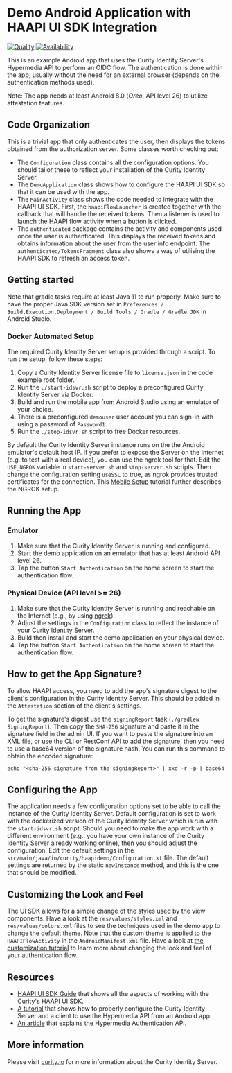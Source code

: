 # Demo Android Application with HAAPI UI SDK Integration

[![Quality](https://img.shields.io/badge/quality-demo-red)](https://curity.io/resources/code-examples/status/)
[![Availability](https://img.shields.io/badge/availability-source-blue)](https://curity.io/resources/code-examples/status/)

This is an example Android app that uses the Curity Identity Server's Hypermedia API to perform an OIDC flow. The authentication is done within the app, usually without the need for an external browser (depends on the authentication methods used).

Note: The app needs at least Android 8.0 (*Oreo*, API level 26) to utilize attestation features.

## Code Organization

This is a trivial app that only authenticates the user, then displays the tokens obtained from the authorization server. Some classes worth checking out:

- The `Configuration` class contains all the configuration options. You should tailor these to reflect your installation of the Curity Identity Server.
- The `DemoApplication` class shows how to configure the HAAPI UI SDK so that it can be used with the app.
- The `MainActivity` class shows the code needed to integrate with the HAAPI UI SDK. First, the `haapiFlowLauncher` is created together with the callback that will handle the received tokens. Then a listener is used to launch the HAAPI flow activity when a button is clicked.
- The `authenticated` package contains the activity and components used once the user is authenticated. This displays the received tokens and obtains information about the user from the user info endpoint. The `authenticated/TokensFragment` class also shows a way of utilising the HAAPI SDK to refresh an access token.

## Getting started

Note that gradle tasks require at least Java 11 to run properly. Make sure to have the proper Java SDK
version set in `Preferences / Build,Execution,Deployment / Build Tools / Gradle / Gradle JDK` in Android Studio.

### Docker Automated Setup

The required Curity Identity Server setup is provided through a script. To run the setup, follow these steps:

1. Copy a Curity Identity Server license file to `license.json` in the code example root folder.
2. Run the `./start-idsvr.sh` script to deploy a preconfigured Curity Identity Server via Docker. 
3. Build and run the mobile app from Android Studio using an emulator of your choice.
4. There is a preconfigured `demouser` user account you can sign-in with using a password of `Password1`.
5. Run the `./stop-idsvr.sh` script to free Docker resources.

By default the Curity Identity Server instance runs on the the Android emulator's default host IP. 
If you prefer to expose the Server on the Internet (e.g. to test with a real device), you can use the 
ngrok tool for that. Edit the `USE_NGROK` variable in `start-server.sh` and `stop-server.sh` scripts.
Then change the configuration setting `useSSL` to true, as ngrok provides trusted certificates for the connection.
This [Mobile Setup](https://curity.io/resources/learn/mobile-setup-ngrok/) tutorial further describes the NGROK setup.

## Running the App

### Emulator

1. Make sure that the Curity Identity Server is running and configured.
2. Start the demo application on an emulator that has at least Android API level 26.
3. Tap the button `Start Authentication` on the home screen to start the authentication flow.

### Physical Device (API level >= 26)

1. Make sure that the Curity Identity Server is running and reachable on the Internet (e.g., by using [ngrok](https://curity.io/resources/learn/expose-local-curity-ngrok/)).
2. Adjust the settings in the `Configuration` class to reflect the instance of your Curity Identity Server.
3. Build then install and start the demo application on your physical device.
4. Tap the button `Start Authentication` on the home screen to start the authentication flow.

## How to get the App Signature?

To allow HAAPI access, you need to add the app's signature digest to the client's configuration in the Curity Identity Server. This should be added in the `Attestation` section of the client's settings.

To get the signature's digest use the `signingReport` task (`./gradlew SigningReport`). Then copy the `SHA-256` signature and paste it in the signature field
in the admin UI. If you want to paste the signature into an XML file, or use the CLI or RestConf API to add the signature,
then you need to use a base64 version of the signature hash. You can run this command to obtain the encoded signature:

```shell
echo "<sha-256 signature from the signingReport>" | xxd -r -p | base64
```

## Configuring the App

The application needs a few configuration options set to be able to call the instance of the Curity Identity Server. Default configuration is set to work with the dockerized version of the Curity Identity Server which is run with the `start-idsvr.sh` script. Should you need to make the app work with a different environment (e.g., you have your own instance of the Curity Identity Server already working online), then you should adjust  the configuration. Edit the default settings in the `src/main/java/io/curity/haapidemo/Configuration.kt` file.  The default settings are returned by the static `newInstance` method, and this is the one that should be modified.

## Customizing the Look and Feel

The UI SDK allows for a simple change of the styles used by the view components. Have a look at the `res/values/styles.xml` and `res/values/colors.xml` files to see the techniques used in the demo app to change the default theme. Note that the custom theme is applied to the `HAAPIFlowActivity` in the `AndroidManifest.xml` file. Have a look at [the customization tutorial](https://curity.io/resources/learn/haapi-mobile-customization) to learn more about changing the look and feel of your authentication flow.

## Resources

- [HAAPI UI SDK Guide](https://curity.io/resources/learn/haapi-mobile-getting-started) that shows all the aspects of working with the Curity's HAAPI UI SDK.
- [A tutorial](https://curity.io/resources/learn/authentication-api-android-sdk) that shows how to properly configure the Curity Identity Server and a client to use the Hypermedia API from an Android app.
- [An article](https://curity.io/resources/learn/what-is-hypermedia-authentication-api/) that explains the Hypermedia Authentication API.

## More information

Please visit [curity.io](https://curity.io/) for more information about the Curity Identity Server.
